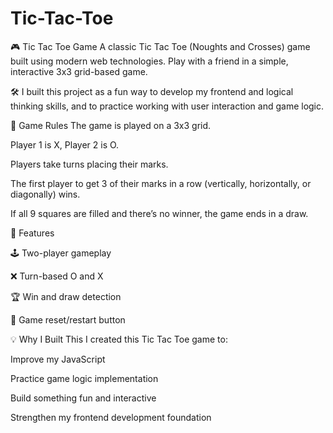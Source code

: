 # Tic-Tac-Toe
🎮 Tic Tac Toe Game
A classic Tic Tac Toe (Noughts and Crosses) game built using modern web technologies. Play with a friend in a simple, interactive 3x3 grid-based game.

🛠️ I built this project as a fun way to develop my frontend and logical thinking skills, and to practice working with user interaction and game logic.

🧠 Game Rules
The game is played on a 3x3 grid.

Player 1 is X, Player 2 is O.

Players take turns placing their marks.

The first player to get 3 of their marks in a row (vertically, horizontally, or diagonally) wins.

If all 9 squares are filled and there’s no winner, the game ends in a draw.

🚀 Features

🕹️ Two-player gameplay

❌ Turn-based O and X

🏆 Win and draw detection

🔄 Game reset/restart button


💡 Why I Built This
I created this Tic Tac Toe game to:

Improve my JavaScript

Practice game logic implementation

Build something fun and interactive

Strengthen my frontend development foundation

